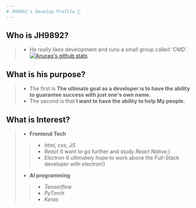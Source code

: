 ```yaml
---
# JH9892's Develop Profile 👋
---
```

## Who is JH9892?
 >   - He really likes development and runs a small group called 'CMD'.  
 [![Anurag's github stats](https://github-readme-stats.vercel.app/api?username=JH9892)](https://github.com/anuraghazra/github-readme-stats)
## What is his purpose?
 >   - The first is **The ultimate goal as a developer is to have the ability to guarantee success with just one's own name.**
 >   - The second is that **I want to have the ability to help My people.**  
## What is Interest?
 >  - **Frontend Tech**
 >  > - *html, css, JS*
 >  > - *React* (I want to go further and study *React Native*.)  
 >  > - *Electron* (I ultimately hope to work above the Full-Stack developer with electron!)  
 > - **AI programming**
 >  > - *Tensorflow*
 >  > - *PyTorch*
 >  > - *Keras*

<!--
**JH9892/JH9892** is a ✨ _special_ ✨ repository because its `README.md` (this file) appears on your GitHub profile.

Here are some ideas to get you started:

- 🔭 I’m currently working on ...
- 🌱 I’m currently learning ...
- 👯 I’m looking to collaborate on ...
- 🤔 I’m looking for help with ...
- 💬 Ask me about ...
- 📫 How to reach me: ...
- 😄 Pronouns: ...
- ⚡ Fun fact: ...
-->
